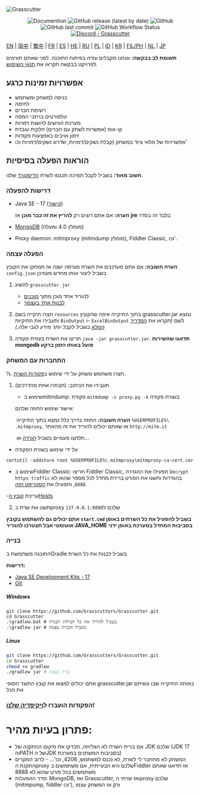 ![Grasscutter](https://socialify.git.ci/Grasscutters/Grasscutter/image?description=1&forks=1&issues=1&language=1&logo=https%3A%2F%2Fs2.loli.net%2F2022%2F04%2F25%2FxOiJn7lCdcT5Mw1.png&name=1&owner=1&pulls=1&stargazers=1&theme=Light)
<div align="center"><img alt="Documention" src="https://img.shields.io/badge/Wiki-Grasscutter-blue?style=for-the-badge&link=https://github.com/Grasscutters/Grasscutter/wiki&link=https://github.com/Grasscutters/Grasscutter/wiki"> <img alt="GitHub release (latest by date)" src="https://img.shields.io/github/v/release/Grasscutters/Grasscutter?logo=java&style=for-the-badge"> <img alt="GitHub" src="https://img.shields.io/github/license/Grasscutters/Grasscutter?style=for-the-badge"> <img alt="GitHub last commit" src="https://img.shields.io/github/last-commit/Grasscutters/Grasscutter?style=for-the-badge"> <img alt="GitHub Workflow Status" src="https://img.shields.io/github/workflow/status/Grasscutters/Grasscutter/Build?logo=github&style=for-the-badge"></div>

<div align="center"><a href="https://discord.gg/T5vZU6UyeG"><img alt="Discord - Grasscutter" src="https://img.shields.io/discord/965284035985305680?label=Discord&logo=discord&style=for-the-badge"></a></div>

[EN](README.md) | [简中](README_zh-CN.md) | [繁中](README_zh-TW.md) | [FR](README_fr-FR.md) | [ES](README_es-ES.md) | [HE](README_HE.md) | [RU](README_ru-RU.md) | [PL](README_pl-PL.md) | [ID](README_id-ID.md) | [KR](README_ko-KR.md) | [FIL/PH](README_fil-PH.md) | [NL](README_NL.md) | [JP](README_ja-JP.md)

**תשומת לב בבקשה:** אנחנו מקבלים עזרה בפיתוח התוכנה. לפני שאתם תורמים לפרויקט בבקשה תקראו את [תנאי השימוש](https://github.com/Grasscutters/Grasscutter/blob/stable/CONTRIBUTING.md).

## אפשרויות זמינות כרגע

* כניסה למשחק ומשתמש
* לחימה
* רשימת חברים
* טלפורטים ברחבי המפה
* מערכת הווישים להשגת דמויות
* קו-אופ (אפשרות לשחק עם חברים) *חלקית* עובדת
* זימון אויבים באמצעות פקודות
* אפשרויות של מלאי ציוד במשחק (קבלת נשקים/דמויות, שדרוג נשקים/דמויות וכו'

## הוראות הפעלה בסיסיות

**חשוב מאוד:** בשביל לקבל תמיכה תכנסו לשרת [הדיסקורד](https://discord.gg/T5vZU6UyeG) שלנו.

### דרישות להפעלה

* Java SE - 17 ([קישור](https://www.oracle.com/java/technologies/javase/jdk17-archive-downloads.html))

  **הערה:** אם אתם רוצים רק **להריץ את זה כבר מוכן** אז **jre** בלבד זה בסדר

* [MongoDB](https://www.mongodb.com/try/download/community) (מומלץ 4.0 ומעלה)

* Proxy daemon: mitmproxy (mitmdump מומלץ), Fiddler Classic, וכו'.

### הפעלה עצמה

**הערה חשובה:** אם אתם מעדכנים את השרת מגרסה ישנה אז תמחקו את הקובץ `config.json` בשביל ליצור אותו מחדש מעודכן

1. להשיג `grasscutter.jar`
   - להוריד אחד מוכן מתוך [מוכנים](https://github.com/Grasscutters/Grasscutter/suites/6895963598/artifacts/267483297)
   - [לבנות אחד בעצמך](#בנייה)

2. תצרו תיקייה בשם `resources` בתוך התיקייה איפה שהקובץ grasscutter.jar נמצא ותעבירו את התיקיות `BinOutput` ו- `ExcelBinOutput` לשם *(תקראו את [המדריך המלא](https://github.com/Grasscutters/Grasscutter/wiki) בשביל לקבל יותר מידע לגבי אלה.)*

3. תריצו את השרת בעזרת פקודה `java -jar grasscutter.jar`. **תדאגו שהשירות mongodb פועל באותו הזמן ברקע**


### התחברות עם המשחק

½. תצרו משתמש משחק על ידי שימוש ב[פקודות השרת](https://github.com/Grasscutters/Grasscutter/wiki/Commands#targeting).

1. תעבירו את הניתוב: (תבחרו אחת מהדרכים)
    - שימוש בmitmdump: פקודת `mitmdump -s proxy.py -k` בשורת פקודה

    אישור שימוש החוזה שלהם:

   ​ **הערה חשובה:** החוזה בדרך כלל נמצא בתוך התיקייה `%USERPROFILE%\ .mitmproxy`, או שאתם יכולים להוריד את זה מהאתר `http://mitm.it`

   ​ תלחצו פעמיים בשביל [הורדה](https://docs.microsoft.com/en-us/skype-sdk/sdn/articles/installing-the-trusted-root-certificate#installing-a-trusted-root-certificate) או...

- על ידי שימוש בשורת הפקודה
```shell
certutil -addstore root %USERPROFILE%\.mitmproxy\mitmproxy-ca-cert.cer
```
  - שימוש בFiddler Classic: תריצו Fiddler Classic, תפעילו את ההגדרה `Decrypt https traffic` בהגדרות ותשנו את הפורט ברירת מחדל לכל מספר שהוא לא `8888`, ותפעילו את [הסקריפט הזה](https://github.lunatic.moe/fiddlerscript).



   -עריכת [קובץ הHosts](https://github.com/Grasscutters/Grasscutter/wiki/Running#traffic-route-map)

2. תשנו את שרת בproxy שלכם ל`127.0.0.1:8080`

**אתם יכולים גם להשתמש בקובץ `start.cmd` בשביל להפעיל את כל השרתים באופן אוטומטי אבל תצטרכו להגדיר JAVA_HOME בסביבות המחדל במערכת באופן ידני**


### בנייה
התוכנה משתמשת בGradle בשביל לבנות את כל השרת


**דרישות:**


- [Java SE Development Kits - 17](https://www.oracle.com/java/technologies/javase/jdk17-archive-downloads.html)
- [Git](https://git-scm.com/downloads)

##### Windows

```shell
git clone https://github.com/Grasscutters/Grasscutter.git
cd Grasscutter
.\gradlew.bat # בשביל להוריד את כל חבילות הבנייה
.\gradlew jar # בשביל הבנייה עצמה
```

##### Linux

```bash
git clone https://github.com/Grasscutters/Grasscutter.git
cd Grasscutter
chmod +x gradlew
./gradlew jar # בנייה עצמה
```

אתם יכולים למצוא את קובץ התוצר הסופי grasscutter.jar באותה התיקייה שבו עשיתם את הכל

### הפקודות הועברו ל[ויקיפדיה שלנו](https://github.com/Grasscutters/Grasscutter/wiki/Commands)!

# פתרון בעיות מהיר:

* אם בניית השרת לא הצליחה, תבדקו את מיקום ההתקנה של JDK שלכם (JDK 17 והPATH של הJDK בסביבות המשתנים במערכת)
* המשחק לא מתחבר לי לשרת, לא נכנס למשתמש, 4206, וכו'... - לרוב המקרים התקנת הproxy שלכם היא הבעייתית, אם משתמשים בFiddler אז תדאגו שאתם משתמשים בכל פורט שהוא לא 8888
* סדר ההפעלות: MongoDB, ואז Grasscutter, ואז שרתי הproxy שלכם (mitmpump, fiddler וכו'), ורק אז המשחק עצמו

